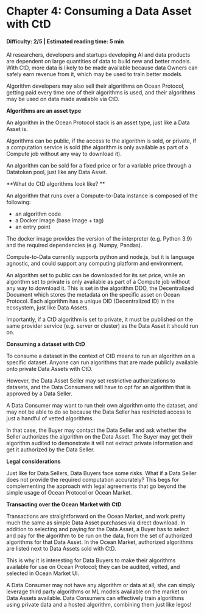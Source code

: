 # Chapter 4: Consuming a Data Asset with CtD

#### Difficulty: **2/5** \| Estimated reading time: **5 min**

<dialog character="octopus">“In experiments octopuses solved mazes and completed tricky tasks to get food rewards. They're also adept at getting themselves in and out of containers. (source: <a href="https://www.nhm.ac.uk/discover/octopuses-keep-surprising-us-here-are-eight-examples-how.html">NHM</a>)... How handy!”</dialog>

AI researchers, developers and startups developing AI and data products are dependent on large quantities of data to build new and better models. With CtD, more data is likely to be made available because data Owners can safely earn revenue from it, which may be used to train better models.

Algorithm developers may also sell their algorithms on Ocean Protocol, getting paid every time one of their algorithms is used, and their algorithms may be used on data made available via CtD.

**Algorithms are an asset type**

An algorithm in the Ocean Protocol stack is an asset type, just like a Data Asset is.

Algorithms can be public, if the access to the algorithm is sold, or private, if a computation service is sold (the algorithm is only available as part of a Compute job without any way to download it).

An algorithm can be sold for a fixed price or for a variable price through a Datatoken pool, just like any Data Asset.

**What do CtD algorithms look like? **

An algorithm that runs over a Compute-to-Data instance is composed of the following:

* an algorithm code
* a Docker image (base image + tag)
* an entry point

The docker image provides the version of the interpreter (e.g. Python 3.9) and the required dependencies (e.g. Numpy, Pandas).

Compute-to-Data currently supports python and node.js, but it is language agnostic, and could support any computing platform and environment.

An algorithm set to public can be downloaded for its set price, while an algorithm set to private is only available as part of a Compute job without any way to download it. This is set in the algorithm DDO, the Decentralized Document which stores the metadata on the specific asset on Ocean Protocol. Each algorithm has a unique DID (Decentralized ID) in the ecosystem, just like Data Assets.

Importantly, if a CtD algorithm is set to private, it must be published on the same provider service (e.g. server or cluster) as the Data Asset it should run on.

**Consuming a dataset with CtD**

To consume a dataset in the context of CtD means to run an algorithm on a specific dataset. Anyone can run algorithms that are made publicly available onto private Data Assets with CtD.

However, the Data Asset Seller may set restrictive authorizations to datasets, and the Data Consumers will have to opt for an algorithm that is approved by a Data Seller.

A Data Consumer may want to run their own algorithm onto the dataset, and may not be able to do so because the Data Seller has restricted access to just a handful of vetted algorithms.

In that case, the Buyer may contact the Data Seller and ask whether the Seller authorizes the algorithm on the Data Asset. The Buyer may get their algorithm audited to demonstrate it will not extract private information and get it authorized by the Data Seller.

**Legal considerations**

Just like for Data Sellers, Data Buyers face some risks. What if a Data Seller does not provide the required computation accurately? This begs for complementing the approach with legal agreements that go beyond the simple usage of Ocean Protocol or Ocean Market.

**Transacting over the Ocean Market with CtD**

Transactions are straightforward on the Ocean Market, and work pretty much the same as simple Data Asset purchases via direct download. In addition to selecting and paying for the Data Asset, a Buyer has to select and pay for the algorithm to be run on the data, from the set of authorized algorithms for that Data Asset. In the Ocean Market, authorized algorithms are listed next to Data Assets sold with CtD.

This is why it is interesting for Data Buyers to make their algorithms available for use on Ocean Protocol; they can be audited, vetted, and selected in Ocean Market UI.

A Data Consumer may not have any algorithm or data at all; she can simply leverage third party algorithms or ML models available on the market on Data Assets available. Data Consumers can effectively train algorithms using private data and a hosted algorithm, combining them just like legos!
